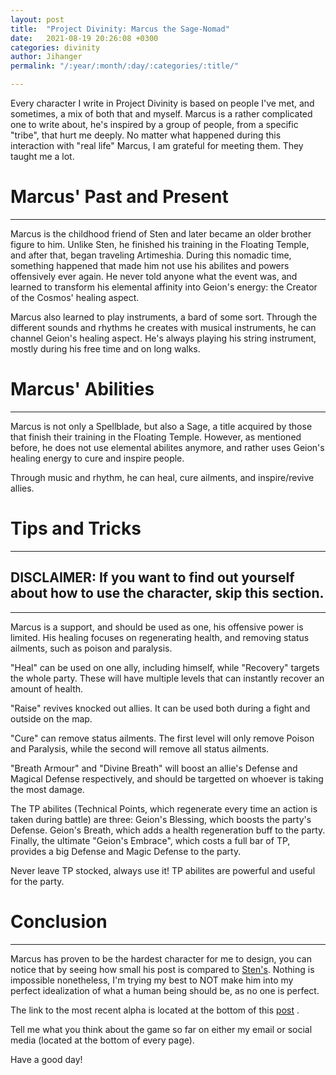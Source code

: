 ```yaml
---
layout: post
title:  "Project Divinity: Marcus the Sage-Nomad"
date:   2021-08-19 20:26:08 +0300
categories: divinity
author: Jihanger
permalink: "/:year/:month/:day/:categories/:title/"

---
```


Every character I write in Project Divinity is based on people I've met, and sometimes, a mix of both that and myself. Marcus is a rather complicated one to write about, he's inspired by a group of people, from a specific "tribe", that hurt me deeply. No matter what happened during this interaction with "real life" Marcus, I am grateful for meeting them. They taught me a lot.

<h1>Marcus' Past and Present</h1>
<hr>
Marcus is the childhood friend of Sten and later became an older brother figure to him. Unlike Sten, he finished his training in the Floating Temple, and after that, began traveling Artimeshia. During this nomadic time, something happened that made him not use his abilites and powers offensively ever again. He never told anyone what the event was, and learned to transform his elemental affinity into Geion's energy: the Creator of the Cosmos' healing aspect.

Marcus also learned to play instruments, a bard of some sort. Through the different sounds and rhythms he creates with musical instruments, he can channel Geion's healing aspect. He's always playing his string instrument, mostly during his free time and on long walks.


<h1>Marcus' Abilities</h1>
<hr>
Marcus is not only a Spellblade, but also a Sage, a title acquired by those that finish their training in the Floating Temple. However, as mentioned before, he does not use elemental abilites anymore, and rather uses Geion's healing energy to cure and inspire people.

Through music and rhythm, he can heal, cure ailments, and inspire/revive allies.


<h1>Tips and Tricks</h1>
<hr>
<h2>DISCLAIMER: If you want to find out yourself about how to use the character, skip this section.</h2>
<hr>
Marcus is a support, and should be used as one, his offensive power is limited. His healing focuses on regenerating health, and removing status ailments, such as poison and paralysis.

"Heal" can be used on one ally, including himself, while "Recovery" targets the whole party. These will have multiple levels that can instantly recover an amount of health.

"Raise" revives knocked out allies. It can be used both during a fight and outside on the map.

"Cure" can remove status ailments. The first level will only remove Poison and Paralysis, while the second will remove all status ailments.

"Breath Armour" and "Divine Breath" will boost an allie's Defense and Magical Defense respectively, and should be targetted on whoever is taking the most damage.

The TP abilites (Technical Points, which regenerate every time an action is taken during battle) are three: Geion's Blessing, which boosts the party's Defense. Geion's Breath, which adds a health regeneration buff to the party. Finally, the ultimate "Geion's Embrace", which costs a full bar of TP, provides a big Defense and Magic Defense to the party.

Never leave TP stocked, always use it! TP abilites are powerful and useful for the party.

<h1>Conclusion</h1>
<hr>
Marcus has proven to be the hardest character for me to design, you can notice that by seeing how small his post is compared to <a href="https://psych8tic.github.io/utopian_orbit_blog/2021/08/15/divinity/Project-Divinity-Sten-Al-Hukim/">Sten's</a>. Nothing is impossible nonetheless, I'm trying my best to NOT make him into my perfect idealization of what a human being should be, as no one is perfect.

The link to the most recent alpha is located at the bottom of this <a href="https://psych8tic.github.io/utopian_orbit_blog/2021/08/13/divinity/Project-Divinity-Introduction/">post</a> .

Tell me what you think about the game so far on either my email or social media (located at the bottom of every page).

Have a good day!
